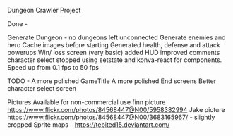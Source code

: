 Dungeon Crawler Project

Done -

Generate Dungeon - no dungeons left unconnected
Generate enemies and hero
Cache images before starting
Generated health, defense and attack powerups
Win/ loss screen (very basic)
added HUD
improved comments
character select
stopped using setstate and konva-react for components. Speed up from 0.1 fps to 50 fps


TODO -
A more polished GameTitle
A more polished End screens
Better character select screen



Pictures Available for non-commercial use
finn picture https://www.flickr.com/photos/84568447@N00/5958382994
Jake picture https://www.flickr.com/photos/84568447@N00/3683165967/ - slightly cropped
Sprite maps - https://tebited15.deviantart.com/

